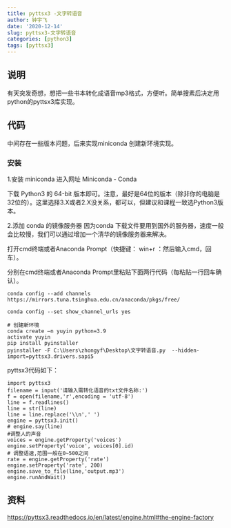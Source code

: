 ```yaml
---
title: pyttsx3 -文字转语音
author: 钟宇飞
date: '2020-12-14'
slug: pyttsx3-文字转语音
categories: [python3]
tags: [pyttsx3]
---
```



## 说明

有天突发奇想，想把一些书本转化成语音mp3格式，方便听。简单搜素后决定用python的pyttsx3库实现。

## 代码

中间存在一些版本问题，后来实现miniconda 创建新环境实现。

### 安装

1.安装 miniconda
进入网址 Miniconda - Conda

下载 Python3 的 64-bit 版本即可。注意，最好是64位的版本（除非你的电脑是32位的）。这里选择3.X或者2.X没关系，都可以，但建议和课程一致选Python3版本。


2.添加 conda 的镜像服务器
因为conda 下载文件要用到国外的服务器，速度一般会比较慢，我们可以通过增加一个清华的镜像服务器来解决。

打开cmd终端或者Anaconda Prompt（快捷键： win+r ：然后输入cmd，回车）。

分别在cmd终端或者Anaconda Prompt里粘贴下面两行代码（每粘贴一行回车确认）。

```conda config --add channels https://mirrors.tuna.tsinghua.edu.cn/anaconda/pkgs/free/```

```conda config --set show_channel_urls yes```



```
# 创建新环境
conda create –n yuyin python=3.9
activate yuyin
pip install pyinstaller 
pyinstaller -F C:\Users\zhongyf\Desktop\文字转语音.py  --hidden-import=pyttsx3.drivers.sapi5
```

pyttsx3代码如下：

```
import pyttsx3
filename = input('请输入需转化语音的txt文件名称:')
f = open(filename,'r',encoding = 'utf-8')
line = f.readlines()
line = str(line)
line = line.replace('\\n',' ')
engine = pyttsx3.init()
# engine.say(line)
#调整人的声音
voices = engine.getProperty('voices') 
engine.setProperty('voice', voices[0].id)
# 调整语速,范围一般在0~500之间
rate = engine.getProperty('rate')                         
engine.setProperty('rate', 200)
engine.save_to_file(line,'output.mp3')
engine.runAndWait()

```

## 资料

<https://pyttsx3.readthedocs.io/en/latest/engine.html#the-engine-factory>

